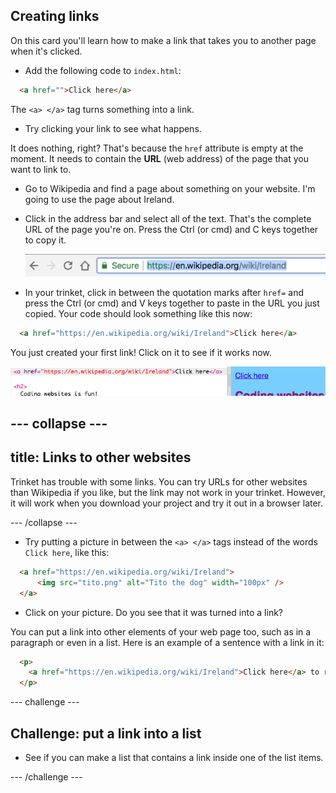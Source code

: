 ## Creating links

On this card you'll learn how to make a link that takes you to another page when it's clicked.

- Add the following code to `index.html`:

```html
  <a href="">Click here</a>
```

The `<a> </a>` tag turns something into a link. 
 
- Try clicking your link to see what happens.

It does nothing, right? That's because the `href` attribute is empty at the moment. It needs to contain the **URL** (web address) of the page that you want to link to.

- Go to Wikipedia and find a page about something on your website. I'm going to use the page about Ireland.

- Click in the address bar and select all of the text. That's the complete URL of the page you're on. Press the <kdb>Ctrl</kdb> (or <kdb>cmd</kdb>) and <kdb>C</kdb> keys together to copy it. 

  ![URL in address bar](images/AddressBarURL.png)

- In your trinket, click in between the quotation marks after `href=` and press the <kdb>Ctrl</kdb> (or <kdb>cmd</kdb>) and <kdb>V</kdb> keys together to paste in the URL you just copied. Your code should look something like this now:

```html
  <a href="https://en.wikipedia.org/wiki/Ireland">Click here</a>
```

You just created your first link! Click on it to see if it works now.

![Link tag](images/egLinkTagWithURL.png)

--- collapse ---
---
title: Links to other websites
---
Trinket has trouble with some links. You can try URLs for other websites than Wikipedia if you like, but the link may not work in your trinket. However, it will work when you download your project and try it out in a browser later.

--- /collapse ---

- Try putting a picture in between the `<a> </a>` tags instead of the words `Click here`, like this:

```html
  <a href="https://en.wikipedia.org/wiki/Ireland">
      <img src="tito.png" alt="Tito the dog" width="100px" />
  </a>
```

- Click on your picture. Do you see that it was turned into a link?

You can put a link into other elements of your web page too, such as in a paragraph or even in a list. Here is an example of a sentence with a link in it:

```html
  <p>
    <a href="https://en.wikipedia.org/wiki/Ireland">Click here</a> to read the Wikipedia page!
  </p>
```

--- challenge ---

## Challenge: put a link into a list

- See if you can make a list that contains a link inside one of the list items.

--- /challenge ---


